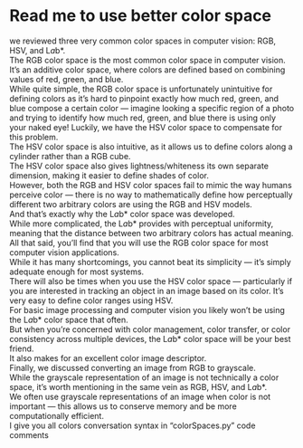 # Read me to use better color space
we reviewed three very common color spaces in computer vision: RGB, HSV, and L*a*b*.<br />
The RGB color space is the most common color space in computer vision. It’s an additive color space, 
where colors are defined based on combining values of red, green, and blue.<br />
While quite simple, the RGB color space is unfortunately unintuitive for defining colors as it’s hard to 
pinpoint exactly how much red, green, and blue compose a certain color — imagine looking a specific 
region of a photo and trying to identify how much red, green, and blue there is using only your naked eye!
Luckily, we have the HSV color space to compensate for this problem.<br /> The HSV color space is also 
intuitive, as it allows us to define colors along a cylinder rather than a RGB cube.<br /> The HSV color space 
also gives lightness/whiteness its own separate dimension, making it easier to define shades of color.<br />
However, both the RGB and HSV color spaces fail to mimic the way humans perceive color — there is no 
way to mathematically define how perceptually different two arbitrary colors are using the RGB and HSV 
models.<br />
And that’s exactly why the L*a*b* color space was developed.<br /> While more complicated, the L*a*b* 
provides with perceptual uniformity, meaning that the distance between two arbitrary colors has actual 
meaning.<br />
All that said, you’ll find that you will use the RGB color space for most computer vision applications.<br /> While 
it has many shortcomings, you cannot beat its simplicity — it’s simply adequate enough for most systems.<br />
There will also be times when you use the HSV color space — particularly if you are interested in tracking 
an object in an image based on its color. It’s very easy to define color ranges using HSV.<br />
For basic image processing and computer vision you likely won’t be using the L*a*b* color space that 
often.<br /> But when you’re concerned with color management, color transfer, or color consistency across 
multiple devices, the L*a*b* color space will be your best friend.<br /> It also makes for an excellent color image 
descriptor.<br />
Finally, we discussed converting an image from RGB to grayscale.<br /> While the grayscale representation of 
an image is not technically a color space, it’s worth mentioning in the same vein as RGB, HSV, and 
L*a*b*.<br /> We often use grayscale representations of an image when color is not important — this allows us 
to conserve memory and be more computationally efficient.<br />
I give you all colors conversation syntax in “colorSpaces.py” code comments


